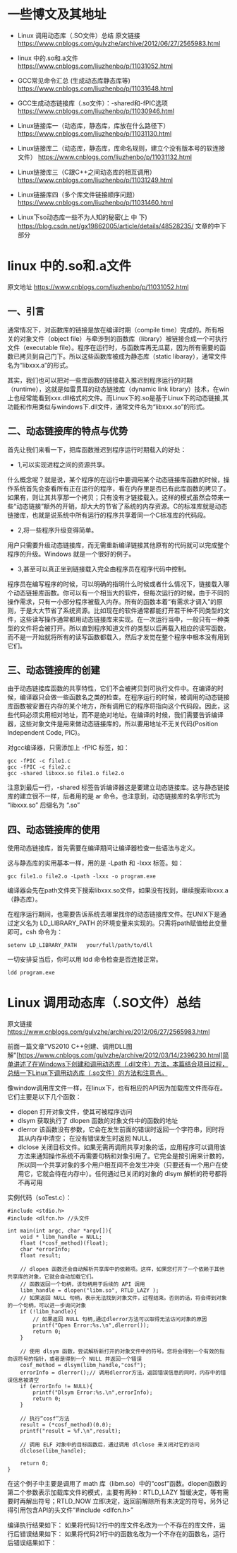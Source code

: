 # 一些博文及其地址
- Linux 调用动态库（.SO文件）总结
原文链接 https://www.cnblogs.com/gulvzhe/archive/2012/06/27/2565983.html

- linux 中的.so和.a文件
https://www.cnblogs.com/liuzhenbo/p/11031052.html

- GCC常见命令汇总
(生成动态库静态库等)
https://www.cnblogs.com/liuzhenbo/p/11031648.html

- GCC生成动态链接库（.so文件）：-shared和-fPIC选项
https://www.cnblogs.com/liuzhenbo/p/11030946.html

- Linux链接库一（动态库，静态库，库放在什么路径下）
https://www.cnblogs.com/liuzhenbo/p/11031130.html

- Linux链接库二（动态库，静态库，库命名规则，建立个没有版本号的软连接文件）
https://www.cnblogs.com/liuzhenbo/p/11031132.html

- Linux链接库三（C跟C++之间动态库的相互调用）
https://www.cnblogs.com/liuzhenbo/p/11031249.html

- Linux链接库四（多个库文件链接顺序问题）
https://www.cnblogs.com/liuzhenbo/p/11031460.html

- Linux下so动态库一些不为人知的秘密(上 中 下)
https://blog.csdn.net/gx19862005/article/details/48528235/ 文章的中下部分

# linux 中的.so和.a文件
原文地址 https://www.cnblogs.com/liuzhenbo/p/11031052.html

## 一、引言

通常情况下，对函数库的链接是放在编译时期（compile time）完成的。所有相关的对象文件（object file）与牵涉到的函数库（library）被链接合成一个可执行文件（executable file）。程序在运行时，与函数库再无瓜葛，因为所有需要的函数已拷贝到自己门下。所以这些函数库被成为静态库（static libaray），通常文件名为“libxxx.a”的形式。

其实，我们也可以把对一些库函数的链接载入推迟到程序运行的时期（runtime），这就是如雷贯耳的动态链接库（dynamic link library）技术，在win上也经常能看到xxx.dll格式的文件。而Linux下的.so是基于Linux下的动态链接,其功能和作用类似与windows下.dll文件，通常文件名为“libxxx.so”的形式。

## 二、动态链接库的特点与优势

首先让我们来看一下，把库函数推迟到程序运行时期载入的好处：

- 1,可以实现进程之间的资源共享。

什么概念呢？就是说，某个程序的在运行中要调用某个动态链接库函数的时候，操作系统首先会查看所有正在运行的程序，看在内存里是否已有此库函数的拷贝了。如果有，则让其共享那一个拷贝；只有没有才链接载入。这样的模式虽然会带来一些“动态链接”额外的开销，却大大的节省了系统的内存资源。C的标准库就是动态链接库，也就是说系统中所有运行的程序共享着同一个C标准库的代码段。

- 2,将一些程序升级变得简单。

用户只需要升级动态链接库，而无需重新编译链接其他原有的代码就可以完成整个程序的升级。Windows 就是一个很好的例子。

- 3,甚至可以真正坐到链接载入完全由程序员在程序代码中控制。

程序员在编写程序的时候，可以明确的指明什么时候或者什么情况下，链接载入哪个动态链接库函数。你可以有一个相当大的软件，但每次运行的时候，由于不同的操作需求，只有一小部分程序被载入内存。所有的函数本着“有需求才调入”的原则，于是大大节省了系统资源。比如现在的软件通常都能打开若干种不同类型的文件，这些读写操作通常都用动态链接库来实现。在一次运行当中，一般只有一种类型的文件将会被打开。所以直到程序知道文件的类型以后再载入相应的读写函数，而不是一开始就将所有的读写函数都载入，然后才发觉在整个程序中根本没有用到它们。

## 三、动态链接库的创建

由于动态链接库函数的共享特性，它们不会被拷贝到可执行文件中。在编译的时候，编译器只会做一些函数名之类的检查。在程序运行的时候，被调用的动态链接库函数被安置在内存的某个地方，所有调用它的程序将指向这个代码段。因此，这些代码必须实用相对地址，而不是绝对地址。在编译的时候，我们需要告诉编译器，这些对象文件是用来做动态链接库的，所以要用地址不无关代码(Position Independent Code, PIC)。

对gcc编译器，只需添加上 -fPIC 标签，如：
```
gcc -fPIC -c file1.c
gcc -fPIC -c file2.c
gcc -shared libxxx.so file1.o file2.o
```
注意到最后一行，-shared 标签告诉编译器这是要建立动态链接库。这与静态链接库的建立很不一样，后者用的是 ar 命令。也注意到，动态链接库的名字形式为 “libxxx.so” 后缀名为 “.so”

## 四、动态链接库的使用

使用动态链接库，首先需要在编译期间让编译器检查一些语法与定义。

这与静态库的实用基本一样，用的是 -Lpath 和 -lxxx 标签。如：
```
gcc file1.o file2.o -Lpath -lxxx -o program.exe
```
编译器会先在path文件夹下搜索libxxx.so文件，如果没有找到，继续搜索libxxx.a（静态库）。

在程序运行期间，也需要告诉系统去哪里找你的动态链接库文件。在UNIX下是通过定义名为 LD_LIBRARY_PATH 的环境变量来实现的。只需将path赋值给此变量即可。csh 命令为：
```
setenv LD_LIBRARY_PATH   your/full/path/to/dll
```
一切安排妥当后，你可以用 ldd 命令检查是否连接正常。
```
ldd program.exe
```

# Linux 调用动态库（.SO文件）总结
原文链接 https://www.cnblogs.com/gulvzhe/archive/2012/06/27/2565983.html

前面一篇文章“VS2010 C++创建、调用DLL图解”[https://www.cnblogs.com/gulvzhe/archive/2012/03/14/2396230.html]简单讲述了在Windows下创建和调用动态库（.dll文件）方法，本篇结合项目过程，总结一下Linux下调用动态库（.so文件）的方法和注意点。

像window调用库文件一样，在linux下，也有相应的API因为加载库文件而存在。它们主要是以下几个函数：
- dlopen
打开对象文件，使其可被程序访问
- dlsym
获取执行了 dlopen 函数的对象文件中的函数的地址
- dlerror
该函数没有参数，它会在发生前面的错误时返回一个字符串，同时将其从内存中清空； 在没有错误发生时返回 NULL，
- dlclose
关闭目标文件。如果无需再调用共享对象的话，应用程序可以调用该方法来通知操作系统不再需要句柄和对象引用了。它完全是按引用来计数的，所以同一个共享对象的多个用户相互间不会发生冲突（只要还有一个用户在使用它，它就会待在内存中）。任何通过已关闭的对象的 dlsym 解析的符号都将不再可用

实例代码（soTest.c）：
```
#include <stdio.h>
#include <dlfcn.h> //头文件

int main(int argc, char *argv[]){
    void * libm_handle = NULL;
    float (*cosf_method)(float);
    char *errorInfo;
    float result;
    
    // dlopen 函数还会自动解析共享库中的依赖项。这样，如果您打开了一个依赖于其他共享库的对象，它就会自动加载它们。
    // 函数返回一个句柄，该句柄用于后续的 API 调用
    libm_handle = dlopen("libm.so", RTLD_LAZY );
    // 如果返回 NULL 句柄，表示无法找到对象文件，过程结束。否则的话，将会得到对象的一个句柄，可以进一步询问对象
    if (!libm_handle){
        // 如果返回 NULL 句柄,通过dlerror方法可以取得无法访问对象的原因
        printf("Open Error:%s.\n",dlerror());
        return 0;
    }

    // 使用 dlsym 函数，尝试解析新打开的对象文件中的符号。您将会得到一个有效的指向该符号的指针，或者是得到一个 NULL 并返回一个错误
    cosf_method = dlsym(libm_handle,"cosf");
    errorInfo = dlerror();// 调用dlerror方法，返回错误信息的同时，内存中的错误信息被清空
    if (errorInfo != NULL){
        printf("Dlsym Error:%s.\n",errorInfo);
        return 0;
    }

    // 执行“cosf”方法
    result = (*cosf_method)(0.0);
    printf("result = %f.\n",result);
    
    // 调用 ELF 对象中的目标函数后，通过调用 dlclose 来关闭对它的访问
    dlclose(libm_handle);

    return 0;
}
```

在这个例子中主要是调用了 math 库（libm.so）中的“cosf”函数。dlopen函数的第二个参数表示加载库文件的模式，主要有两种：RTLD_LAZY 暂缓决定，等有需要时再解出符号；RTLD_NOW 立即决定，返回前解除所有未决定的符号。另外记得引用包含API的头文件“#include <dlfcn.h>”

编译执行结果如下：
如果将代码12行中的库文件名改为一个不存在的库文件，运行后错误结果如下：
如果将代码21行中的函数名改为一个不存在的函数名，运行后错误结果如下：

